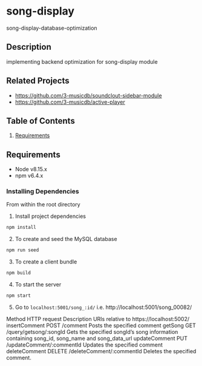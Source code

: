 # song-display
song-display-database-optimization

## Description
implementing backend optimization for song-display module

## Related Projects
  - https://github.com/3-musicdb/soundclout-sidebar-module
  - https://github.com/3-musicdb/active-player

## Table of Contents
1. [Requirements](#requirements)

## Requirements
- Node v8.15.x
- npm v6.4.x

### Installing Dependencies
From within the root directory


1. Install project dependencies
```javascript
npm install
```

2. To create and seed the MySQL database
```javascript
npm run seed
```

3. To create a client bundle
```javascript
npm build
```

4. To start the server
```javascript
npm start
```

5. Go to `localhost:5001/song_:id/` i.e. http://localhost:5001/song_00082/



 
Method
HTTP request
Description
URIs relative to https://localhost:5002/
insertComment
POST /comment
Posts the specified comment
getSong
GET /query/getsong/:songId
Gets the specified songId’s song information containing song_id, song_name and song_data_url
updateComment
PUT /updateComment/:commentId
Updates the specified comment
deleteComment
DELETE /deleteComment/:commentId
Deletes the specified comment.


